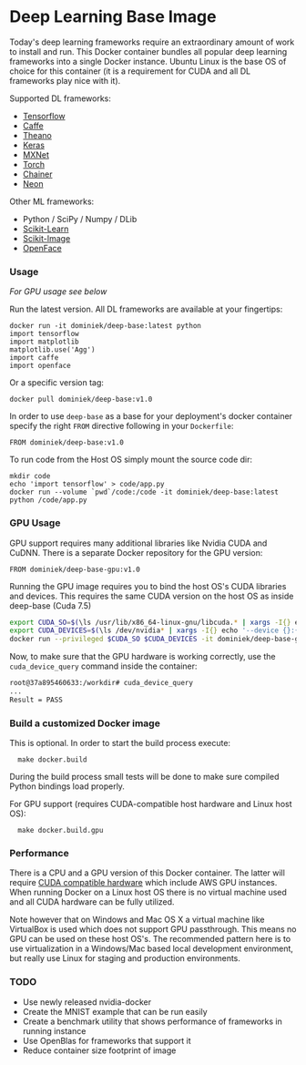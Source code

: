 
# Deep Learning Base Image

Today's deep learning frameworks require an extraordinary amount of work to install and run. This Docker container bundles all popular deep learning frameworks into a single Docker instance. Ubuntu Linux is the base OS of choice for this container (it is a requirement for CUDA and all DL frameworks play nice with it).

Supported DL frameworks:

- [Tensorflow](https://www.tensorflow.org/)
- [Caffe](http://caffe.berkeleyvision.org/)
- [Theano](http://deeplearning.net/software/theano/)
- [Keras](http://keras.io/)
- [MXNet](http://mxnet.readthedocs.io/en/latest/)
- [Torch](http://torch.ch/)
- [Chainer](http://chainer.org/)
- [Neon](http://neon.nervanasys.com/docs/latest/index.html)

Other ML frameworks:

- Python / SciPy / Numpy / DLib
- [Scikit-Learn](http://scikit-learn.org/stable/)
- [Scikit-Image](http://scikit-image.org/)
- [OpenFace](https://cmusatyalab.github.io/openface/)

### Usage

_For GPU usage see below_

Run the latest version. All DL frameworks are available at your fingertips:

```
docker run -it dominiek/deep-base:latest python
import tensorflow
import matplotlib
matplotlib.use('Agg')
import caffe
import openface
```

Or a specific version tag:

```
docker pull dominiek/deep-base:v1.0
```

In order to use `deep-base` as a base for your deployment's docker container specify the right `FROM` directive following in your `Dockerfile`:

```
FROM dominiek/deep-base:v1.0
```

To run code from the Host OS simply mount the source code dir:

```
mkdir code
echo 'import tensorflow' > code/app.py
docker run --volume `pwd`/code:/code -it dominiek/deep-base:latest python /code/app.py
```

### GPU Usage

GPU support requires many additional libraries like Nvidia CUDA and CuDNN. There is a separate Docker repository for the GPU version:

```
FROM dominiek/deep-base-gpu:v1.0
```

Running the GPU image requires you to bind the host OS's CUDA libraries and devices. This requires the same CUDA version on the host OS as inside deep-base (Cuda 7.5)

```bash
export CUDA_SO=$(\ls /usr/lib/x86_64-linux-gnu/libcuda.* | xargs -I{} echo '-v {}:{}')
export CUDA_DEVICES=$(\ls /dev/nvidia* | xargs -I{} echo '--device {}:{}')
docker run --privileged $CUDA_SO $CUDA_DEVICES -it dominiek/deep-base-gpu /bin/bash
```

Now, to make sure that the GPU hardware is working correctly, use the `cuda_device_query` command inside the container:

```bash
root@37a895460633:/workdir# cuda_device_query
...
Result = PASS
```

### Build a customized Docker image

This is optional. In order to start the build process execute:

```
  make docker.build
```

During the build process small tests will be done to make sure compiled Python bindings load properly.

For GPU support (requires CUDA-compatible host hardware and Linux host OS):

```
  make docker.build.gpu
```

### Performance

There is a CPU and a GPU version of this Docker container. The latter will require [CUDA compatible hardware](https://developer.nvidia.com/cuda-gpus) which include AWS GPU instances. When running Docker on a Linux host OS there is no virtual machine used and all CUDA hardware can be fully utilized.

Note however that on Windows and Mac OS X a virtual machine like VirtualBox is used which does not support GPU passthrough. This means no GPU can be used on these host OS's. The recommended pattern here is to use virtualization in a Windows/Mac based local development environment, but really use Linux for staging and production environments.

### TODO

- Use newly released nvidia-docker
- Create the MNIST example that can be run easily
- Create a benchmark utility that shows performance of frameworks in running instance
- Use OpenBlas for frameworks that support it
- Reduce container size footprint of image
